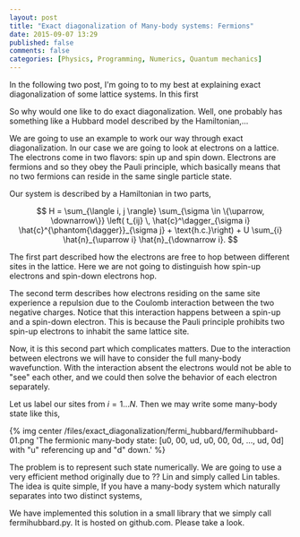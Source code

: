 ```yaml
---
layout: post
title: "Exact diagonalization of Many-body systems: Fermions"
date: 2015-09-07 13:29
published: false
comments: false
categories: [Physics, Programming, Numerics, Quantum mechanics]
---
```


In the following two post, I'm going to to my best at explaining exact diagonalization of some lattice systems. In this first 

So why would one like to do exact diagonalization. Well, one probably has something like a Hubbard model described by the Hamiltonian,...

We are going to use an example to work our way through exact diagonalization. In our case we are going to look at electrons on a lattice. The electrons come in two flavors: spin up and spin down. Electrons are fermions and so they obey the Pauli principle, which basically means that no two fermions can reside in the same single particle state. 

Our system is described by a Hamiltonian in two parts, 

$$
	H = \sum_{\langle i, j \rangle} \sum_{\sigma \in \{\uparrow, \downarrow\}} \left( t_{ij} \, \hat{c}^\dagger_{\sigma i} \hat{c}^{\phantom{\dagger}}_{\sigma j} + \text{h.c.}\right) + U \sum_{i} \hat{n}_{\uparrow i} \hat{n}_{\downarrow i}.
$$

The first part described how the electrons are free to hop between different sites in the lattice. Here we are not going to distinguish how spin-up electrons and spin-down electrons hop. 

The second term describes how electrons residing on the same site experience a repulsion due to the Coulomb interaction between the two negative charges. Notice that this interaction happens between a spin-up and a spin-down electron. This is because the Pauli principle prohibits two spin-up electrons to inhabit the same lattice site. 

Now, it is this second part which complicates matters. Due to the interaction between electrons we will have to consider the full many-body wavefunction. With the interaction absent the electrons would not be able to "see" each other, and we could then solve the behavior of each electron separately.

Let us label our sites from $i = 1\ldots N$. Then we may write some many-body state like this,

{% img center /files/exact_diagonalization/fermi_hubbard/fermihubbard-01.png 'The fermionic many-body state: [u0, 00, ud, u0, 00, 0d, ..., ud, 0d] with "u" referencing up and "d" down.' %}

The problem is to represent such state numerically. We are going to use a very efficient method originally due to ?? Lin and simply called Lin tables. The idea is quite simple, If you have a many-body system which naturally separates into two distinct systems,


We have implemented this solution in a small library that we simply call fermihubbard.py. It is hosted on github.com. Please take a look.


